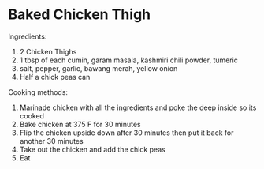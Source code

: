 # Baked Chicken Thigh

Ingredients:
1. 2 Chicken Thighs
2. 1 tbsp of each cumin, garam masala, kashmiri chili powder, tumeric
3. salt, pepper, garlic, bawang merah, yellow onion
4. Half a chick peas can

Cooking methods:
1. Marinade chicken with all the ingredients and poke the deep inside so its cooked
2. Bake chicken at 375 F for 30 minutes
3. Flip the chicken upside down after 30 minutes then put it back for another 30 minutes
4. Take out the chicken and add the chick peas
5. Eat
